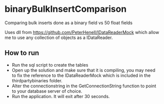 # binaryBulkInsertComparison
Comparing bulk inserts done as a binary field vs 50 float fields

Uses dll from https://github.com/PeterHenell/IDataReaderMock which allow me to use any collection of objects as a IDataReader.

## How to run
 
 * Run the sql script to create the tables
 * Open up the solution and make sure that it is compiling, you may need to fix the reference to the IDataReaderMock which is included in the thirdpartybinaries folder.
 * Alter the connectionstring in the GetConnectionString function to point to your database server of choice.
 * Run the application. It will exit after 30 seconds.
